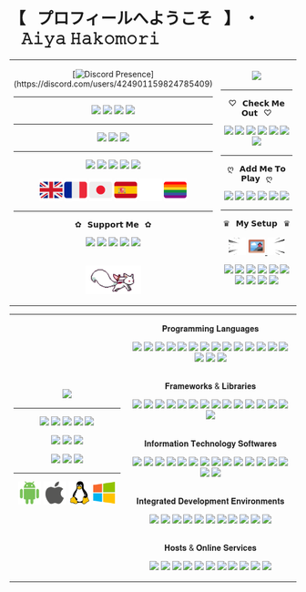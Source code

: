 # 【⠀プロフィールへようこそ⠀】 ・⠀𝙰𝚒𝚢𝚊 𝙷𝚊𝚔𝚘𝚖𝚘𝚛𝚒

<table>
<tr>
<td align="center" width="40%">
  
[![Discord Presence](https://lanyard.cnrad.dev/api/424901159824785409?animated=true&idleMessage=Peeking%20on%20me%20huh%3F%20Shame%20on%20you%2C%20I%27m%20not%20doing%20anything.)](https://discord.com/users/424901159824785409)
<hr> 
  
[![](https://img.shields.io/website?down_color=ff4c54&down_message=OFFLINE&label=Boxu.fr&logo=pkgsrc&logoColor=ffffff&style=for-the-badge&up_message=ONLINE&url=https%3A%2F%2Fboxu.fr&up_color=008a4a)](https://boxu.fr/)
[![](https://img.shields.io/twitch/status/BoxuChan?logo=twitch&logoColor=ffffff&style=for-the-badge)](https://twitch.tv/boxuchan)
[![](https://dcbadge.vercel.app/api/shield/978191616072368140?bot=true?down_color=ff4c54&down_message=OFFLINE&logoColor=ffffff&style=for-the-badge&up_message=ONLINE&theme=clean-inverted)](https://discord.com/users/978191616072368140)
[![](https://dcbadge.vercel.app/api/shield/980304694486368267?bot=true?down_color=ff4c54&down_message=OFFLINE&logoColor=ffffff&style=for-the-badge&up_message=ONLINE&theme=clean-inverted)](https://discord.com/users/980304694486368267)
<hr> 
  
[![](https://img.shields.io/discord/932906923236401182?style=for-the-badge&logo=discord&logoColor=ffffff&color=7289da&label=⠀Tower%20of%20Fantasy⠀)](https://discord.gg/dwmB5Vb6pT)
[![](https://img.shields.io/discord/513390882771173397?style=for-the-badge&logo=discord&logoColor=ffffff&color=7289da&label=⠀✧%20Hako%20|%20箱%20✽⠀)](https://discord.gg/BPVmDNC)
[![](https://img.shields.io/discord/921159444673482833?style=for-the-badge&logo=discord&logoColor=ffffff&color=7289da&label=⠀✦%20Mikazuki%20|%20三日月%20☾⠀)](https://discord.gg/z7J8pRatHU)
<hr> 
  
![](https://img.shields.io/date/1037374200?style=for-the-badge&logo=homeassistantcommunitystore&logoColor=ffffff&label=⠀Was%20Born⠀&color=681717)
![](https://img.shields.io/date/1132068600?style=for-the-badge&logo=deviantart&label=⠀Started%20Drawing⠀&color=681717&logoColor=ffffff)
![](https://img.shields.io/date/1163604600?style=for-the-badge&logo=applearcade&label=⠀Started%20Gaming⠀&color=681717&logoColor=ffffff)
![](https://img.shields.io/date/1408113000?style=for-the-badge&logo=codersrank&label=⠀Started%20Coding⠀&color=681717&logoColor=ffffff)
![](https://img.shields.io/date/1438180200?style=for-the-badge&logo=youtube&label=⠀Created%20Content⠀&color=681717&logoColor=ffffff)

<img height="40" src="https://github.com/BoxuChan/BoxuChan/blob/main/assets/great%20britain.png"/>
<img height="40" src="https://github.com/BoxuChan/BoxuChan/blob/main/assets/france.png"/>
<img height="40" src="https://github.com/BoxuChan/BoxuChan/blob/main/assets/japan.png"/>
<img height="40" src="https://github.com/BoxuChan/BoxuChan/blob/main/assets/spain.png"/>
<img height="40" src="https://github.com/BoxuChan/BoxuChan/blob/main/assets/empty.png"/>
<img height="40" src="https://github.com/BoxuChan/BoxuChan/blob/main/assets/lgbtq%2B.png"/>
<hr> 
  
✿⠀𝗦𝘂𝗽𝗽𝗼𝗿𝘁 𝗠𝗲⠀✿
  
[![](https://img.shields.io/badge/-⠀PayPal⠀-%23181717?style=for-the-badge&logo=paypal&color=00457C&logoColor=ffffff)](https://streamlabs.com/boxuchan/tip)
[![](https://img.shields.io/badge/-⠀Ko–Fi⠀-%23181717?style=for-the-badge&logo=kofi&color=FF5E5B&logoColor=ffffff)](https://ko-fi.com/boxuchan)
[![](https://img.shields.io/badge/-⠀GoFundMe⠀-%23181717?style=for-the-badge&logo=gofundme&color=00B964&logoColor=ffffff)](https://www.gofundme.com/f/virtual-idol-dream-new-setup-vtuber-model?utm_source=customer&utm_medium=copy_link&utm_campaign=p_cf+share-flow-1)
[![](https://img.shields.io/badge/-⠀Patreon⠀-%23181717?style=for-the-badge&logo=patreon&color=FF424D&logoColor=ffffff)](https://patreon.com/Boxu)
[![](https://img.shields.io/badge/-⠀Throne⠀-%23181717?style=for-the-badge&logo=streamlit&color=6838df&logoColor=ffffff)](https://throne.me/u/boxu/)

<br><img height="50" src="https://raw.githubusercontent.com/boxuchan/boxuchan/master/assets/kyubey.gif"/>
  
</td>

<td align="center" width="60%">
  
<img src="https://github.com/BoxuChan/BoxuChan/blob/main/assets/kanna-laying.gif"/>
<hr>
  
♡⠀𝗖𝗵𝗲𝗰𝗸 𝗠𝗲 𝗢𝘂𝘁⠀♡
  
[![](https://img.shields.io/badge/-⠀Twitch⠀-%23000000?style=for-the-badge&logo=twitch&color=6441a5&logoColor=ffffff)](https://twitch.tv/boxuchan)
[![](https://img.shields.io/badge/-⠀YouTube⠀-%23181717?style=for-the-badge&logo=youtube&color=FF0000&logoColor=ffffff)](https://www.youtube.com/channel/UCrvSNYUK5xg2DwpbimJ9DwQ)
[![](https://img.shields.io/badge/-⠀Twitter⠀-%231DA1F2?style=for-the-badge&logo=twitter&logoColor=ffffff)](https://twitter.com/Boxu_Chan)
[![](https://img.shields.io/badge/-⠀Instagram⠀-%23181717?style=for-the-badge&logo=instagram&color=E1306C&logoColor=ffffff)](https://instagram.com/boxu.chan)
[![](https://img.shields.io/badge/-⠀GitHub⠀-%23181717?style=for-the-badge&logo=github)](https://github.com/BoxuChan)
[![](https://img.shields.io/badge/-⠀MyAnimeList⠀-%23181717?style=for-the-badge&logo=myanimelist&color=3b4a9d&logoColor=ffffff)](https://myanimelist.net/profile/Boxu_Chan)
[![](https://img.shields.io/badge/-⠀Linktree⠀-%23181717?style=for-the-badge&logo=linktree&color=31C3A2&logoColor=ffffff)](https://linktr.ee/boxu)
<hr>
  
ღ⠀𝗔𝗱𝗱 𝗠𝗲 𝗧𝗼 𝗣𝗹𝗮𝘆⠀ღ
  
[![](https://img.shields.io/badge/-⠀Steam⠀-%23181717?style=for-the-badge&logo=steam&color=171a21&logoColor=ffffff)](https://steamcommunity.com/id/BoxuChan)
[![](https://img.shields.io/badge/-⠀Xbox⠀-%23181717?style=for-the-badge&logo=xbox&color=107C10&logoColor=ffffff)](https://account.xbox.com/en-us/profile?gamertag=BoxuChan)
[![](https://img.shields.io/badge/-⠀osu!⠀-%23181717?style=for-the-badge&logo=osu&color=FF66AA&logoColor=ffffff)](https://osu.ppy.sh/users/10614535)
![](https://img.shields.io/badge/-⠀BoxuChan⠀-%23181717?style=for-the-badge&logo=epicgames&color=313131&logoColor=ffffff)
![](https://img.shields.io/badge/-⠀Boxu%2321452⠀-%23181717?style=for-the-badge&logo=battledotnet&color=148EFF&logoColor=ffffff)
![](https://img.shields.io/badge/-⠀Aiya%23Hako⠀-%23181717?style=for-the-badge&logo=riotgames&color=D32936&logoColor=ffffff)
<hr>
  
♛⠀𝗠𝘆 𝗦𝗲𝘁𝘂𝗽⠀♛
<br><br>
<img height="30" src="https://github.com/BoxuChan/BoxuChan/blob/main/assets/speedL.gif"/>
<a href="https://boxu.fr/filtered-AF67E70F-CAA5-4922-A5C8-CA86ED99211C.mp4">
<img height="30" src="https://github.com/BoxuChan/BoxuChan/blob/main/assets/photo.png"/>
</a>
<img height="30" src="https://github.com/BoxuChan/BoxuChan/blob/main/assets/speedR.gif"/>

  
![](https://img.shields.io/badge/-⠀ASUS%20PRIME%20B660–PLUS%20D4⠀-%23000000?style=for-the-badge&logo=asus)
![](https://img.shields.io/badge/-⠀NVIDIA%20GeForce%20RTX%203080⠀-%23000000?style=for-the-badge&logo=nvidia)
![](https://img.shields.io/badge/-⠀12th%20Gen%20Intel(R)%20Core(TM)%20i5–12600K%20@%204.20%20GHz⠀-%23000000?style=for-the-badge&logo=intel&logoColor=148EFF)
![](https://img.shields.io/badge/-⠀16%20GB%20Corsair%20Vengeance%20RGB%20PRO%20DDR4%20(3200MHz)⠀-%23000000?style=for-the-badge&logo=corsair&logoColor=68f3d4)
![](https://img.shields.io/badge/-⠀H510%20Mid–Tower%20Case⠀-%23000000?style=for-the-badge&logo=nzxt)
![](https://img.shields.io/badge/-⠀Dell%20SE2222H%20x2⠀-%23000000?style=for-the-badge&logo=dell)
![](https://img.shields.io/badge/-⠀2.0%20TB%20Seagate%20BarraCuda%20HDD%20(7200%20RPM)⠀-%23000000?style=for-the-badge&logo=seagate)
![](https://img.shields.io/badge/-⠀1.0%20TB%20WD_BLACK%20SN850%20M.2%20NVMe%20(7000%20MB/s)⠀-%23000000?style=for-the-badge&logo=westerndigital)
![](https://img.shields.io/badge/-⠀Cherry%20MX%20Brown%20Varmilo%20VEA88%20Sakura⠀-%23000000?style=for-the-badge&logo=adafruit&logoColor=FF66AA)
![](https://img.shields.io/badge/-⠀Corsair%20Scimitar%20ELITE%20RGB⠀-%23000000?style=for-the-badge&logo=corsair&logoColor=68f3d4)
  
</td>
</tr>
</table>

<table>
<tr>
<td align="center" width="40%">
  
<img src="https://github.com/BoxuChan/BoxuChan/blob/main/assets/pen-trick.gif"/>
<hr>
  
![](https://img.shields.io/badge/-⠀Adobe%20After%20Effects⠀-%23000000?style=for-the-badge&logo=adobeaftereffects&logoColor=ffffff&color=8c7cd6)
![](https://img.shields.io/badge/-⠀Adobe%20Photoshop⠀-%23000000?style=for-the-badge&logo=adobephotoshop&logoColor=ffffff&color=2b89d4)
![](https://img.shields.io/badge/-⠀Adobe%20Illustrator⠀-%23000000?style=for-the-badge&logo=adobeillustrator&logoColor=ffffff&color=d48229)
![](https://img.shields.io/badge/-⠀Adobe%20XD⠀-%23000000?style=for-the-badge&logo=adobexd&logoColor=ffffff&color=d93ecb)
![](https://img.shields.io/badge/-⠀Adobe%20Premiere%20Pro⠀-%23000000?style=for-the-badge&logo=adobepremierepro&logoColor=ffffff&color=8c7cd6)
  
![](https://img.shields.io/badge/-⠀Canva⠀-%23000000?style=for-the-badge&logo=canva&logoColor=ffffff&color=00b2b8)
![](https://img.shields.io/badge/-⠀Figma⠀-%23000000?style=for-the-badge&logo=figma&logoColor=ffffff&color=F24E1E)
![](https://img.shields.io/badge/-⠀Cinema%204D⠀-%23000000?style=for-the-badge&logo=cinema4d&logoColor=ffffff&color=011A6A)
  
![](https://img.shields.io/badge/-⠀Audacity⠀-%23000000?style=for-the-badge&logo=audacity&logoColor=ffffff&color=0000CC)
![](https://img.shields.io/badge/-⠀Ableton%20Live⠀-%23000000?style=for-the-badge&logo=abletonlive&logoColor=ffffff&color=000000)
![](https://img.shields.io/badge/-⠀FL%20Studio%2012⠀-%23000000?style=for-the-badge&logo=instacart&logoColor=ffffff&color=e35827)
<hr>

<img height="40" src="https://github.com/BoxuChan/BoxuChan/blob/main/assets/android-new.png"/>
<img height="40" src="https://github.com/BoxuChan/BoxuChan/blob/main/assets/apple-new.png"/>
<img height="40" src="https://github.com/BoxuChan/BoxuChan/blob/main/assets/linux-new2.png"/>
<img height="40" src="https://github.com/BoxuChan/BoxuChan/blob/main/assets/windows-new2.png"/>
  
</td>

<td align="center" width="60%">

𝐏𝐫𝐨𝐠𝐫𝐚𝐦𝐦𝐢𝐧𝐠 𝐋𝐚𝐧𝐠𝐮𝐚𝐠𝐞𝐬

![](https://img.shields.io/badge/-⠀Bash⠀-%23000000?style=flat-square&logo=gnubash&logoColor=ffffff&color=4EAA25)
![](https://img.shields.io/badge/-⠀C⠀-%23000000?style=flat-square&logo=c&logoColor=ffffff&color=8496aa)
![](https://img.shields.io/badge/-⠀C%23⠀-%23000000?style=flat-square&logo=csharp&logoColor=ffffff&color=239120)
![](https://img.shields.io/badge/-⠀C++⠀-%23000000?style=flat-square&logo=cplusplus&logoColor=ffffff&color=00599C)
![](https://img.shields.io/badge/-⠀CSS3⠀-%23000000?style=flat-square&logo=css3&logoColor=ffffff&color=1572B6)
![](https://img.shields.io/badge/-⠀HTML5⠀-%23000000?style=flat-square&logo=html5&logoColor=ffffff&color=E34F26)
![](https://img.shields.io/badge/-⠀Java⠀-%23000000?style=flat-square&logo=java&logoColor=ffffff&color=ee2024)
![](https://img.shields.io/badge/-⠀JavaScript⠀-%23000000?style=flat-square&logo=javascript&logoColor=ffffff&color=e1a400)
![](https://img.shields.io/badge/-⠀Kotlin⠀-%23000000?style=flat-square&logo=kotlin&logoColor=ffffff&color=7F52FF)
![](https://img.shields.io/badge/-⠀MySQL⠀-%23000000?style=flat-square&logo=mysql&logoColor=ffffff&color=4479A1)
![](https://img.shields.io/badge/-⠀PHP⠀-%23000000?style=flat-square&logo=php&logoColor=ffffff&color=777BB4)
![](https://img.shields.io/badge/-⠀Python⠀-%23000000?style=flat-square&logo=python&logoColor=ffffff&color=3776AB)
![](https://img.shields.io/badge/-⠀R⠀-%23000000?style=flat-square&logo=r&logoColor=ffffff&color=276DC3)
![](https://img.shields.io/badge/-⠀Shell⠀-%23000000?style=flat-square&logo=powershell&logoColor=ffffff&color=5391FE)
![](https://img.shields.io/badge/-⠀SQLite⠀-%23000000?style=flat-square&logo=sqlite&logoColor=ffffff&color=003B57)
![](https://img.shields.io/badge/-⠀TypeScript⠀-%23000000?style=flat-square&logo=typescript&logoColor=ffffff&color=3178C6)
![](https://img.shields.io/badge/-⠀.NET⠀-%23000000?style=flat-square&logo=dotnet&logoColor=ffffff&color=512BD4)

<br>𝐅𝐫𝐚𝐦𝐞𝐰𝐨𝐫𝐤𝐬 & 𝐋𝐢𝐛𝐫𝐚𝐫𝐢𝐞𝐬

![](https://img.shields.io/badge/-⠀Angular⠀-%23000000?style=flat-square&logo=angular&logoColor=ffffff&color=DD0031)
![](https://img.shields.io/badge/-⠀AngularJS⠀-%23000000?style=flat-square&logo=angularjs&logoColor=ffffff&color=E23237)
![](https://img.shields.io/badge/-⠀Bootstrap⠀-%23000000?style=flat-square&logo=bootstrap&logoColor=ffffff&color=7952B3)
![](https://img.shields.io/badge/-⠀Cordova⠀-%23000000?style=flat-square&logo=apachecordova&logoColor=ffffff&color=ababab)
![](https://img.shields.io/badge/-⠀Ember.JS⠀-%23000000?style=flat-square&logo=emberdotjs&logoColor=ffffff&color=E04E39)
![](https://img.shields.io/badge/-⠀FontAwesome⠀-%23000000?style=flat-square&logo=fontawesome&logoColor=ffffff&color=528DD7)
![](https://img.shields.io/badge/-⠀Ionic⠀-%23000000?style=flat-square&logo=ionic&logoColor=ffffff&color=3880FF)
![](https://img.shields.io/badge/-⠀JQuery⠀-%23000000?style=flat-square&logo=jquery&logoColor=ffffff&color=0769AD)
![](https://img.shields.io/badge/-⠀Laravel⠀-%23000000?style=flat-square&logo=laravel&logoColor=ffffff&color=FF2D20)
![](https://img.shields.io/badge/-⠀Node.JS⠀-%23000000?style=flat-square&logo=nodedotjs&logoColor=ffffff&color=339933)
![](https://img.shields.io/badge/-⠀React⠀-%23000000?style=flat-square&logo=react&logoColor=ffffff&color=24cffe)
![](https://img.shields.io/badge/-⠀Semantic%20UI⠀-%23000000?style=flat-square&logo=semanticuireact&logoColor=ffffff&color=35BDB2)
![](https://img.shields.io/badge/-⠀Swiper⠀-%23000000?style=flat-square&logo=swiper&logoColor=ffffff&color=6332F6)
![](https://img.shields.io/badge/-⠀Symfony⠀-%23000000?style=flat-square&logo=symfony&logoColor=ffffff&color=000000)
![](https://img.shields.io/badge/-⠀Vue.JS⠀-%23000000?style=flat-square&logo=vuedotjs&logoColor=ffffff&color=4FC08D)
  
<br>𝐈𝐧𝐟𝐨𝐫𝐦𝐚𝐭𝐢𝐨𝐧 𝐓𝐞𝐜𝐡𝐧𝐨𝐥𝐨𝐠𝐲 𝐒𝐨𝐟𝐭𝐰𝐚𝐫𝐞𝐬

![](https://img.shields.io/badge/-⠀Adminer⠀-%23000000?style=flat-square&logo=adminer&logoColor=ffffff&color=34567C)
![](https://img.shields.io/badge/-⠀Arduino⠀-%23000000?style=flat-square&logo=arduino&logoColor=ffffff&color=00979D)
![](https://img.shields.io/badge/-⠀Cisco⠀-%23000000?style=flat-square&logo=cisco&logoColor=ffffff&color=1BA0D7)
![](https://img.shields.io/badge/-⠀Cucumber⠀-%23000000?style=flat-square&logo=cucumber&logoColor=ffffff&color=23D96C)
![](https://img.shields.io/badge/-⠀AutoHotkey⠀-%23000000?style=flat-square&logo=autohotkey&logoColor=ffffff&color=334455)
![](https://img.shields.io/badge/-⠀Git⠀-%23000000?style=flat-square&logo=git&logoColor=ffffff&color=F05032)
![](https://img.shields.io/badge/-⠀GitHub⠀-%23181717?style=flat-square&logo=github&logoColor=ffffff)
![](https://img.shields.io/badge/-⠀GitLab⠀-%23000000?style=flat-square&logo=gitlab&logoColor=ffffff&color=FC6D26)
![](https://img.shields.io/badge/-⠀Jenkins⠀-%23000000?style=flat-square&logo=jenkins&logoColor=ffffff&color=D24939)
![](https://img.shields.io/badge/-⠀LaTeX⠀-%23000000?style=flat-square&logo=latex&logoColor=ffffff&color=008080)
![](https://img.shields.io/badge/-⠀Maven⠀-%23000000?style=flat-square&logo=apachemaven&logoColor=ffffff&color=C71A36)
![](https://img.shields.io/badge/-⠀NPM⠀-%23000000?style=flat-square&logo=npm&logoColor=ffffff&color=CB3837)
![](https://img.shields.io/badge/-⠀Oracle⠀-%23000000?style=flat-square&logo=oracle&logoColor=ffffff&color=F80000)
![](https://img.shields.io/badge/-⠀SonarQube⠀-%23000000?style=flat-square&logo=sonarqube&logoColor=ffffff&color=4E9BCD)
![](https://img.shields.io/badge/-⠀Virtual%20Box⠀-%23000000?style=flat-square&logo=virtualbox&logoColor=ffffff&color=183A61)
![](https://img.shields.io/badge/-⠀XAMPP⠀-%23000000?style=flat-square&logo=xampp&logoColor=ffffff&color=FB7A24)

<br>𝐈𝐧𝐭𝐞𝐠𝐫𝐚𝐭𝐞𝐝 𝐃𝐞𝐯𝐞𝐥𝐨𝐩𝐦𝐞𝐧𝐭 𝐄𝐧𝐯𝐢𝐫𝐨𝐧𝐦𝐞𝐧𝐭𝐬

![](https://img.shields.io/badge/-⠀Android%20Studio⠀-%23000000?style=flat-square&logo=androidstudio&logoColor=ffffff&color=3DDC84)
![](https://img.shields.io/badge/-⠀Apache%20NetBeans%20IDE⠀-%23000000?style=flat-square&logo=apachenetbeanside&logoColor=ffffff&color=)
![](https://img.shields.io/badge/-⠀Atom⠀-%23000000?style=flat-square&logo=atom&logoColor=ffffff&color=1B6AC6)
![](https://img.shields.io/badge/-⠀Eclipse%20IDE⠀-%23000000?style=flat-square&logo=eclipseide&logoColor=ffffff&color=2C2255)
![](https://img.shields.io/badge/-⠀JetBrains⠀-%23000000?style=flat-square&logo=jetbrains&logoColor=ffffff&color=000000)
![](https://img.shields.io/badge/-⠀Jupyter⠀-%23000000?style=flat-square&logo=jupyter&logoColor=ffffff&color=F37626)
![](https://img.shields.io/badge/-⠀Notepad++⠀-%23000000?style=flat-square&logo=notepadplusplus&logoColor=ffffff&color=48d97f)
![](https://img.shields.io/badge/-⠀Sublime%20Text⠀-%23000000?style=flat-square&logo=sublimetext&logoColor=ffffff&color=FF9800)
![](https://img.shields.io/badge/-⠀VIM⠀-%23000000?style=flat-square&logo=vim&logoColor=ffffff&color=019733)
![](https://img.shields.io/badge/-⠀Visual%20Studio⠀-%23000000?style=flat-square&logo=visualstudio&logoColor=ffffff&color=5C2D91)
![](https://img.shields.io/badge/-⠀Visual%20Studio%20Code⠀-%23000000?style=flat-square&logo=visualstudiocode&logoColor=ffffff&color=007ACC)

<br>𝐇𝐨𝐬𝐭𝐬 & 𝐎𝐧𝐥𝐢𝐧𝐞 𝐒𝐞𝐫𝐯𝐢𝐜𝐞𝐬

![](https://img.shields.io/badge/-⠀Atlassian⠀-%23000000?style=flat-square&logo=atlassian&logoColor=ffffff&color=0052CC)
![](https://img.shields.io/badge/-⠀Curse%20Forge⠀-%23000000?style=flat-square&logo=curseforge&logoColor=ffffff&color=6441A4)
![](https://img.shields.io/badge/-⠀CPanel⠀-%23000000?style=flat-square&logo=cpanel&logoColor=ffffff&color=FF6C2C)
![](https://img.shields.io/badge/-⠀Heroku⠀-%23000000?style=flat-square&logo=heroku&logoColor=ffffff&color=430098)
![](https://img.shields.io/badge/-⠀MongoDB⠀-%23000000?style=flat-square&logo=mongodb&logoColor=ffffff&color=47A248)
![](https://img.shields.io/badge/-⠀OVH⠀-%23000000?style=flat-square&logo=ovh&logoColor=ffffff&color=123F6D)
![](https://img.shields.io/badge/-⠀PHPMyAdmin⠀-%23000000?style=flat-square&logo=phpmyadmin&logoColor=ffffff&color=6C78AF)
![](https://img.shields.io/badge/-⠀PostgreSQL⠀-%23000000?style=flat-square&logo=postgresql&logoColor=ffffff&color=4169E1)
![](https://img.shields.io/badge/-⠀Plesk⠀-%23000000?style=flat-square&logo=plesk&logoColor=ffffff&color=52BBE6)
![](https://img.shields.io/badge/-⠀Wix⠀-%23000000?style=flat-square&logo=wix&logoColor=ffffff&color=0C6EFC)
![](https://img.shields.io/badge/-⠀WordPress⠀-%23000000?style=flat-square&logo=wordpress&logoColor=ffffff&color=21759B)
  
</td>
</tr>
</table>
